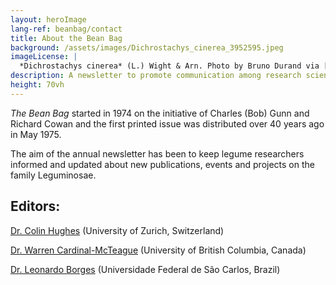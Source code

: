 ```yaml
---
layout: heroImage
lang-ref: beanbag/contact
title: About the Bean Bag
background: /assets/images/Dichrostachys_cinerea_3952595.jpeg
imageLicense: |
  *Dichrostachys cinerea* (L.) Wight & Arn. Photo by Bruno Durand via [iNaturalist](https://www.gbif.org/occurrence/1898844739)
description: A newsletter to promote communication among research scientists concerned with the systematics of Leguminosae/Fabaceae
height: 70vh
---
```


*The Bean Bag* started in 1974 on the initiative of Charles (Bob) Gunn and Richard Cowan and the first printed issue was distributed over 40 years ago in May 1975.

The aim of the annual newsletter has been to keep legume researchers informed and updated about new publications, events and projects on the family Leguminosae.


## Editors:

[Dr. Colin Hughes](mailto:colin.hughes@systbot.uzh.ch) (University of Zurich, Switzerland)  

[Dr. Warren Cardinal-McTeague](mailto:warren.cardinal-mcteague@ubc.ca) (University of British Columbia, Canada)  

[Dr. Leonardo Borges](mailto:quitemcaqui@gmail.com) (Universidade Federal de São Carlos, Brazil)  